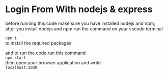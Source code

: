 # Login From With nodejs & express

<p>
before running this code make sure you have installed nodejs and npm, after you install nodejs and npm run the command on your vscode terminal

`npm i`<br>to install the required packages

and to run the code run this command<br>
`npm start`<br>
then open your browser application and write
<br>
`localhost:3030`
</p>